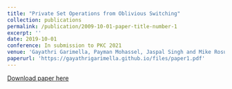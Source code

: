 ```yaml
---
title: "Private Set Operations from Oblivious Switching"
collection: publications
permalink: /publication/2009-10-01-paper-title-number-1
excerpt: ''
date: 2019-10-01
conference: In submission to PKC 2021
venue: 'Gayathri Garimella, Payman Mohassel, Jaspal Singh and Mike Rosulek'
paperurl: 'https://gayathrigarimella.github.io/files/paper1.pdf'
---
```

[Download paper here](https://gayathrigarimella.github.io/files/paper1.pdf)
